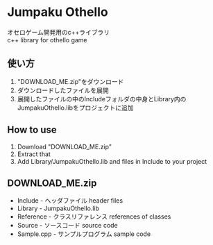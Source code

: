 # Jumpaku Othello
オセロゲーム開発用のc++ライブラリ  
  c++ library for othello game

## 使い方
  1. "DOWNLOAD\_ME.zip"をダウンロード
  2. ダウンロードしたファイルを展開
  3. 展開したファイルの中のIncludeフォルダの中身とLibrary内のJumpakuOthello.libをプロジェクトに追加

## How to use
  1. Download "DOWNLOAD\_ME.zip"
  2. Extract that
  3. Add Library/JumpakuOthello.lib and files in Include to your project

## DOWNLOAD_ME.zip 
  * Include - ヘッダファイル header files
  * Library - JumpakuOthello.lib
  * Reference - クラスリファレンス references of classes
  * Source - ソースコード source code
  * Sample.cpp - サンプルプログラム sample code
  
